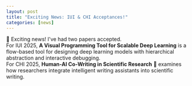 ```yaml
---
layout: post
title: "Exciting News: IUI & CHI Acceptances!"
categories: [news]
---
```


🎉 Exciting news! I've had two papers accepted.  
For IUI 2025, **A Visual Programming Tool for Scalable Deep Learning**  is a flow-based tool for designing deep learning models with hierarchical abstraction and interactive debugging.  
For CHI 2025, **Human-AI Co-Writing in Scientific Research** 📝 examines how researchers integrate intelligent writing assistants into scientific writing.
